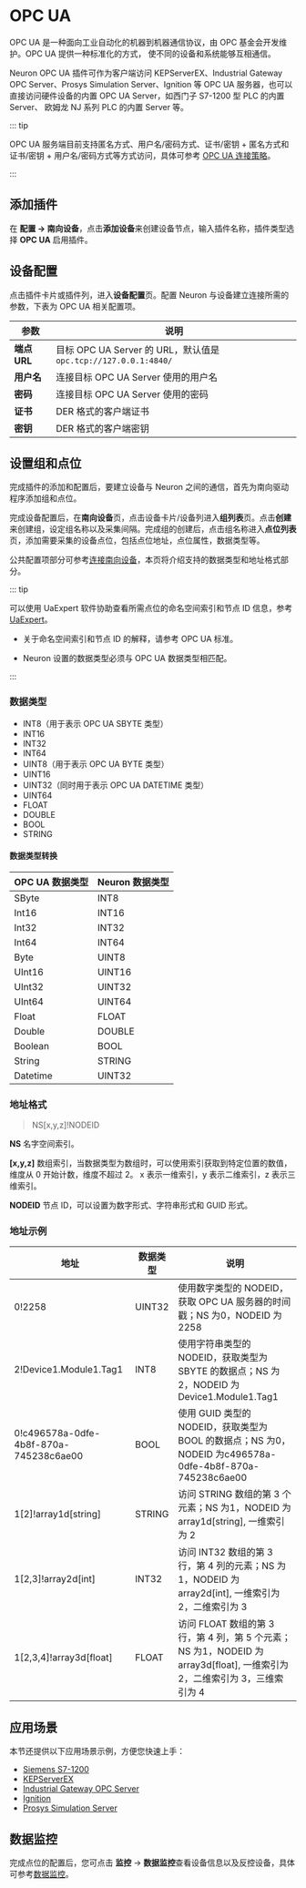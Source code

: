 # OPC UA

OPC UA 是一种面向工业自动化的机器到机器通信协议，由 OPC 基金会开发维护。OPC UA 提供一种标准化的方式， 使不同的设备和系统能够互相通信。

Neuron OPC UA 插件可作为客户端访问 KEPServerEX、Industrial Gateway OPC Server、Prosys Simulation Server、Ignition 等 OPC UA 服务器，也可以直接访问硬件设备的内置 OPC UA Server，如西门子 S7-1200 型 PLC 的内置 Server、 欧姆龙 NJ 系列 PLC 的内置 Server 等。

::: tip

OPC UA  服务端目前支持匿名方式、用户名/密码方式、证书/密钥 + 匿名方式和证书/密钥 + 用户名/密码方式等方式访问，具体可参考 [OPC UA 连接策略](./policy.md)。

:::

## 添加插件

在 **配置 -> 南向设备**，点击**添加设备**来创建设备节点，输入插件名称，插件类型选择 **OPC UA** 启用插件。

## 设备配置

点击插件卡片或插件列，进入**设备配置**页。配置 Neuron 与设备建立连接所需的参数，下表为 OPC UA 相关配置项。

|  参数              | 说明                        |
| ----------------- | --------------------------- |
| **端点 URL**      | 目标 OPC UA Server 的 URL，默认值是 `opc.tcp://127.0.0.1:4840/` |
| **用户名**        | 连接目标 OPC UA Server 使用的用户名     |
| **密码**          | 连接目标 OPC UA Server 使用的密码       |
| **证书**          | DER 格式的客户端证书          |
| **密钥**          | DER 格式的客户端密钥   |

## 设置组和点位

完成插件的添加和配置后，要建立设备与 Neuron 之间的通信，首先为南向驱动程序添加组和点位。

完成设备配置后，在**南向设备**页，点击设备卡片/设备列进入**组列表**页。点击**创建**来创建组，设定组名称以及采集间隔。完成组的创建后，点击组名称进入**点位列表**页，添加需要采集的设备点位，包括点位地址，点位属性，数据类型等。

公共配置项部分可参考[连接南向设备](../south-devices.md)，本页将介绍支持的数据类型和地址格式部分。

::: tip

可以使用 UaExpert 软件协助查看所需点位的命名空间索引和节点 ID 信息，参考 [UaExpert](./uaexpert.md)。

- 关于命名空间索引和节点 ID 的解释，请参考 OPC UA 标准。

- Neuron 设置的数据类型必须与 OPC UA 数据类型相匹配。

:::

### 数据类型

* INT8（用于表示 OPC UA SBYTE 类型）
* INT16
* INT32
* INT64
* UINT8（用于表示 OPC UA BYTE 类型）
* UINT16
* UINT32（同时用于表示 OPC UA DATETIME 类型）
* UINT64
* FLOAT
* DOUBLE
* BOOL
* STRING

#### 数据类型转换

| OPC UA 数据类型 | Neuron 数据类型 |
| --------------- | --------------- |
| SByte           | INT8            |
| Int16           | INT16           |
| Int32           | INT32           |
| Int64           | INT64           |
| Byte            | UINT8           |
| UInt16          | UINT16          |
| UInt32          | UINT32          |
| UInt64          | UINT64          |
| Float           | FLOAT           |
| Double          | DOUBLE          |
| Boolean         | BOOL            |
| String          | STRING          |
| Datetime        | UINT32          |

### 地址格式

> NS[x,y,z]!NODEID

**NS** 名字空间索引。

**[x,y,z]** 数组索引，当数据类型为数组时，可以使用索引获取到特定位置的数值，维度从 0 开始计数，维度不超过 2。 x 表示一维索引，y 表示二维索引，z 表示三维索引。

**NODEID** 节点 ID，可以设置为数字形式、字符串形式和 GUID 形式。

### 地址示例

| 地址                   | 数据类型 | 说明                                                         |
| ---------------------- | -------- | ------------------------------------------------------------ |
| 0!2258                 | UINT32   | 使用数字类型的 NODEID，获取 OPC UA 服务器的时间戳；NS 为0，NODEID 为2258 |
| 2!Device1.Module1.Tag1 | INT8     | 使用字符串类型的 NODEID，获取类型为 SBYTE 的数据点；NS 为2，NODEID 为 Device1.Module1.Tag1 |
| 0!c496578a-0dfe-4b8f-870a-745238c6ae00 | BOOL | 使用 GUID 类型的 NODEID，获取类型为 BOOL 的数据点；NS 为0，NODEID 为c496578a-0dfe-4b8f-870a-745238c6ae00 |
| 1[2]!array1d[string]     | STRING  | 访问 STRING 数组的第 3 个元素；NS 为1，NODEID 为 array1d[string], 一维索引为 2 |
| 1[2,3]!array2d[int]      | INT32   | 访问 INT32 数组的第 3 行，第 4 列的元素；NS 为1，NODEID 为 array2d[int], 一维索引为 2，二维索引为 3 |
| 1[2,3,4]!array3d[float]  | FLOAT   | 访问 FLOAT 数组的第 3 行，第 4 列，第 5 个元素；NS 为1，NODEID 为 array3d[float], 一维索引为 2，二维索引为 3，三维索引为 4 |

## 应用场景
本节还提供以下应用场景示例，方便您快速上手：

- [Siemens S7-1200](s71200.md)
- [KEPServerEX](kepserverex.md)
- [Industrial Gateway OPC Server](igs.md)
- [Ignition](ignition.md)
- [Prosys Simulation Server](prosys)

## 数据监控
完成点位的配置后，您可点击 **监控** -> **数据监控**查看设备信息以及反控设备，具体可参考[数据监控](../../../admin/monitoring.md)。

